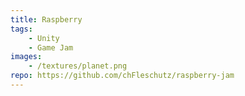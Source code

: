 ```yaml
---
title: Raspberry
tags: 
    - Unity
    - Game Jam
images: 
    - /textures/planet.png
repo: https://github.com/chFleschutz/raspberry-jam
---
```

